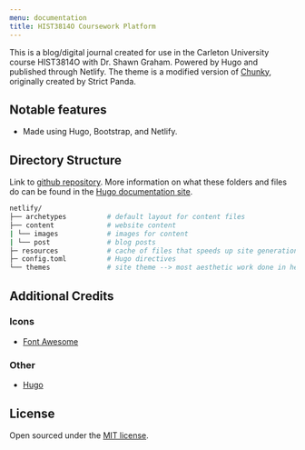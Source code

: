 ```yaml
---
menu: documentation
title: HIST3814O Coursework Platform
---
```


This is a blog/digital journal created for use in the Carleton University course HIST3814O with Dr. Shawn Graham. Powered by Hugo and published through Netlify. The theme is a modified version of [Chunky](https://github.com/puresyntax71/hugo-theme-chunky-poster), originally created by Strict Panda.

## Notable features

* Made using Hugo, Bootstrap, and Netlify.

## Directory Structure

Link to [github repository](https://github.com/ChantalMB/hist3814-site). More information on what these folders and files do can be found in the [Hugo documentation site](https://gohugo.io/getting-started/directory-structure/).

```bash
netlify/
├── archetypes          # default layout for content files
├── content             # website content
| └── images            # images for content
| └── post              # blog posts
├─ resources            # cache of files that speeds up site generation
├─ config.toml          # Hugo directives
└── themes              # site theme --> most aesthetic work done in here
```

## Additional Credits

### Icons

* [Font Awesome](http://fontawesome.io/)

### Other

* [Hugo](https://gohugo.io)


## License

Open sourced under the [MIT license](https://github.com/LeNPaul/Millennial/blob/gh-pages/LICENSE.md).
